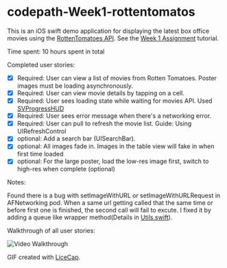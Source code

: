 # codepath-Week1-rottentomatos

This is an iOS swift demo application for displaying the latest box office movies using the [RottenTomatoes API](http://www.rottentomatoes.com/). See the [Week 1 Assignment](https://courses.codepath.com/courses/intro_to_ios/week/1#!assignment) tutorial.

Time spent: 10 hours spent in total

Completed user stories:
  * [x] Required: User can view a list of movies from Rotten Tomatoes. Poster images must be loading asynchronously.
  * [x] Required: User can view movie details by tapping on a cell.
  * [x] Required: User sees loading state while waiting for movies API. Used [SVProgressHUD](http://samvermette.com/199)
  * [x] Required: User sees error message when there's a networking error. 
  * [x] Required: User can pull to refresh the movie list. Guide: Using UIRefreshControl
  * [x] optional: Add a search bar (UISearchBar).
  * [x] optional: All images fade in. Images in the table view will fake in when first time loaded
  * [x] optional: For the large poster, load the low-res image first, switch to high-res when complete (optional)

Notes:

Found there is a bug with setImageWithURL or setImageWithURLRequest in AFNetworking pod. When a same url getting called that the same time or before first one is finished, the second call will fail to excute. I fixed it by adding a queue like wrapper method(Details in [Utils.swift](rottenTomato/Utils.swift)).

Walkthrough of all user stories:

![Video Walkthrough](walk_through.gif)

GIF created with [LiceCap](http://www.cockos.com/licecap/).
